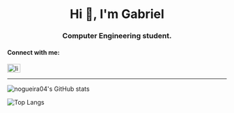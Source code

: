 <h1 align="center">Hi 👋, I'm Gabriel</h1>
<h3 align="center">Computer Engineering student.</h3>

<h4 align="left">Connect with me:</h4>
<p align="left">
<a href="https://linkedin.com/in/linkedin.com/in/nogueirag" target="blank"><img align="center" src="https://raw.githubusercontent.com/rahuldkjain/github-profile-readme-generator/master/src/images/icons/Social/linked-in-alt.svg" alt="linkedin.com/in/nogueirag" height="20" width="30" /></a>
</p>

<hr/>

![nogueira04's GitHub stats](https://github-readme-stats.vercel.app/api?username=nogueira04&show_icons=true&theme=transparent)

![Top Langs](https://github-readme-stats.vercel.app/api/top-langs/?username=nogueira04&layout=compact&theme=transparent&hide=cmake,makefile)

